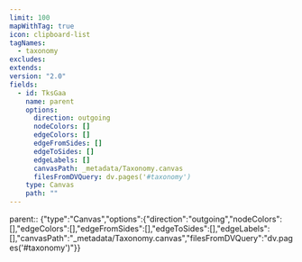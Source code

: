 ```yaml
---
limit: 100
mapWithTag: true
icon: clipboard-list
tagNames:
  - taxonomy
excludes: 
extends: 
version: "2.0"
fields:
  - id: TksGaa
    name: parent
    options:
      direction: outgoing
      nodeColors: []
      edgeColors: []
      edgeFromSides: []
      edgeToSides: []
      edgeLabels: []
      canvasPath: _metadata/Taxonomy.canvas
      filesFromDVQuery: dv.pages('#taxonomy')
    type: Canvas
    path: ""
---
```


parent:: {"type":"Canvas","options":{"direction":"outgoing","nodeColors":[],"edgeColors":[],"edgeFromSides":[],"edgeToSides":[],"edgeLabels":[],"canvasPath":"_metadata/Taxonomy.canvas","filesFromDVQuery":"dv.pages('#taxonomy')"}}

